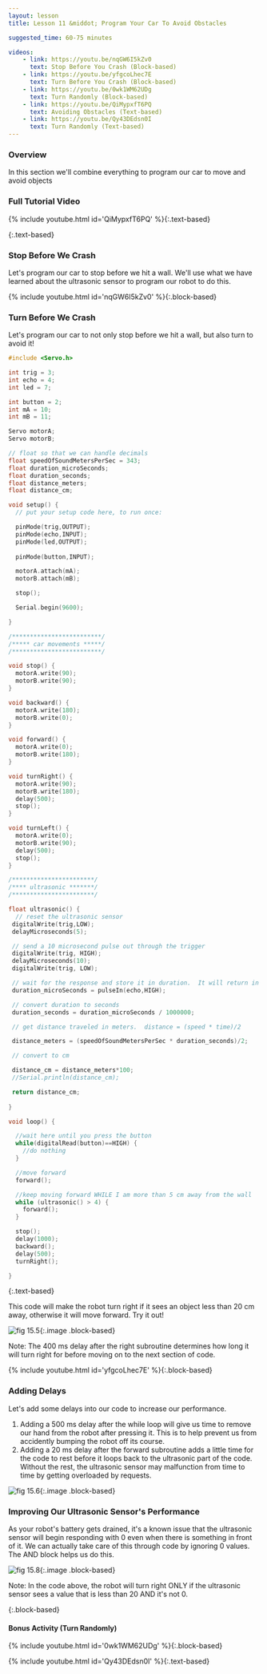 ```yaml
---
layout: lesson
title: Lesson 11 &middot; Program Your Car To Avoid Obstacles

suggested_time: 60-75 minutes  

videos:
    - link: https://youtu.be/nqGW6I5kZv0
      text: Stop Before You Crash (Block-based)
    - link: https://youtu.be/yfgcoLhec7E
      text: Turn Before You Crash (Block-based)
    - link: https://youtu.be/0wk1WM62UDg
      text: Turn Randomly (Block-based)
    - link: https://youtu.be/QiMypxfT6PQ
      text: Avoiding Obstacles (Text-based)
    - link: https://youtu.be/Qy43DEdsn0I
      text: Turn Randomly (Text-based)
---
```




### Overview

In this section we'll combine everything to program our car to move and avoid objects

<div markdown="1">

### Full Tutorial Video

{% include youtube.html id='QiMypxfT6PQ' %}{:.text-based}

</div>{:.text-based}

### Stop Before We Crash

Let's program our car to stop before we hit a wall.  We'll use what we have learned about the ultrasonic sensor to program our robot to do this.  

{% include youtube.html id='nqGW6I5kZv0' %}{:.block-based}

### Turn Before We Crash

Let's program our car to not only stop before we hit a wall, but also turn to avoid it!

```c
#include <Servo.h>

int trig = 3;
int echo = 4;
int led = 7;

int button = 2;
int mA = 10;
int mB = 11;

Servo motorA;
Servo motorB;

// float so that we can handle decimals
float speedOfSoundMetersPerSec = 343;
float duration_microSeconds;
float duration_seconds;
float distance_meters;
float distance_cm;

void setup() {
  // put your setup code here, to run once:

  pinMode(trig,OUTPUT);
  pinMode(echo,INPUT);
  pinMode(led,OUTPUT);
  
  pinMode(button,INPUT);

  motorA.attach(mA);
  motorB.attach(mB);

  stop();

  Serial.begin(9600);

}

/*************************/
/***** car movements *****/
/*************************/

void stop() {
  motorA.write(90);
  motorB.write(90);
}

void backward() {
  motorA.write(180);
  motorB.write(0);
}

void forward() {
  motorA.write(0);
  motorB.write(180);
}

void turnRight() {
  motorA.write(90);
  motorB.write(180);
  delay(500);
  stop();
}

void turnLeft() {
  motorA.write(0);
  motorB.write(90);
  delay(500);
  stop();
}

/***********************/
/**** ultrasonic *******/
/***********************/

float ultrasonic() {
  // reset the ultrasonic sensor
 digitalWrite(trig,LOW);
 delayMicroseconds(5);

 // send a 10 microsecond pulse out through the trigger
 digitalWrite(trig, HIGH);
 delayMicroseconds(10);
 digitalWrite(trig, LOW);

 // wait for the response and store it in duration.  It will return in microseconds.
 duration_microSeconds = pulseIn(echo,HIGH);

 // convert duration to seconds
 duration_seconds = duration_microSeconds / 1000000;

 // get distance traveled in meters.  distance = (speed * time)/2

 distance_meters = (speedOfSoundMetersPerSec * duration_seconds)/2;

 // convert to cm

 distance_cm = distance_meters*100;
 //Serial.println(distance_cm);

 return distance_cm;
 
}

void loop() {

  //wait here until you press the button
  while(digitalRead(button)==HIGH) {
    //do nothing
  }

  //move forward
  forward();

  //keep moving forward WHILE I am more than 5 cm away from the wall
  while (ultrasonic() > 4) {
    forward();
  }

  stop();
  delay(1000);
  backward();
  delay(500);
  turnRight();

}
```
{:.text-based}



<div markdown="1">
This code will make the robot turn right if it sees an object less than 20 cm away, otherwise it will move forward.   Try it out!

![fig 15.5](fig-15_5.png){:.image .block-based}

Note: The 400 ms delay after the right subroutine determines how long it will turn right for before moving on to the next section of code.  

{% include youtube.html id='yfgcoLhec7E' %}{:.block-based}

### Adding Delays 

Let's add some delays into our code to increase our performance.

1. Adding a 500 ms delay after the while loop will give us time to remove our hand from the robot after pressing it.  This is to help prevent us from accidently bumping the robot off its course.
2. Adding a 20 ms delay after the forward subroutine adds a little time for the code to rest before it loops back to the ultrasonic part of the code.  Without the rest, the ultrasonic sensor may malfunction from time to time by getting overloaded by requests.

![fig 15.6](fig-15_6.png){:.image .block-based}

### Improving Our Ultrasonic Sensor's Performance 

As your robot's battery gets drained, it's a known issue that the ultrasonic sensor will begin responding with 0 even when there is something in front of it.  We can actually take care of this through code by ignoring 0 values.  The AND block helps us do this.

![fig 15.8](fig-15_8.png){:.image .block-based}

Note: In the code above, the robot will turn right ONLY if the ultrasonic sensor sees a value that is less than 20 AND it's not 0.  

</div>{:.block-based}

#### Bonus Activity (Turn Randomly)

{% include youtube.html id='0wk1WM62UDg' %}{:.block-based}

{% include youtube.html id='Qy43DEdsn0I' %}{:.text-based}

